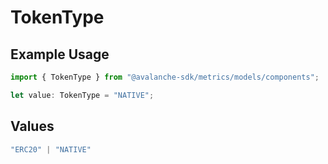 # TokenType

## Example Usage

```typescript
import { TokenType } from "@avalanche-sdk/metrics/models/components";

let value: TokenType = "NATIVE";
```

## Values

```typescript
"ERC20" | "NATIVE"
```